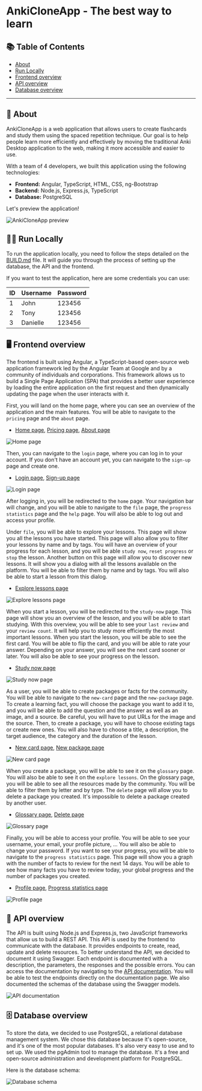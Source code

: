 # AnkiCloneApp - The best way to learn

## 📚 Table of Contents

- [About](#about)
- [Run Locally](#run-locally)
- [Frontend overview](#frontend-overview)
- [API overview](#api-overview)
- [Database overview](#database-overview)

***

## 📝 About

AnkiCloneApp is a web application that allows users to create flashcards and study them using the spaced repetition technique.
Our goal is to help people learn more efficiently and effectively by moving the traditional Anki Desktop application to the web, making it more accessible and easier to use.

With a team of 4 developers, we built this application using the following technologies:

- **Frontend:** Angular, TypeScript, HTML, CSS, ng-Bootstrap
- **Backend:** Node.js, Express.js, TypeScript
- **Database:** PostgreSQL

Let's preview the application!

![AnkiCloneApp preview](./docs/presentation.gif)

## 🏃‍♂️ Run Locally

To run the application locally, you need to follow the steps detailed on the [BUILD.md](./BUILD.md) file.
It will guide you through the process of setting up the database, the API and the frontend.

If you want to test the application, here are some credentials you can use:

| ID | Username | Password |
|----|----------|----------|
| 1  | John     | 123456   |
| 2  | Tony     | 123456   |
| 3  | Danielle | 123456   |

## 🖥 Frontend overview

The frontend is built using Angular, a TypeScript-based open-source web application framework led by the Angular Team at Google and by a community of individuals and corporations.
This framework allows us to build a Single Page Application (SPA) that provides a better user experience by loading the entire application on the first request and then dynamically updating the page when the user interacts with it.

First, you will land on the home page, where you can see an overview of the application and the main features. You will be able to navigate to the `pricing` page and the `about` page.

- [Home page](http://localhost:4200/home), [Pricing page](http://localhost:4200/pricing), [About page](http://localhost:4200/about)

![Home page](./docs/1.png)

Then, you can navigate to the `login` page, where you can log in to your account. If you don't have an account yet, you can navigate to the `sign-up` page and create one.

- [Login page](http://localhost:4200/login), [Sign-up page](http://localhost:4200/sign-up)

![Login page](./docs/2.png)

After logging in, you will be redirected to the `home` page. Your navigation bar will change, and you will be able to navigate to the `file` page, the `progress statistics` page and the `help` page. You will also be able to log out and access your profile.

Under `file`, you will be able to explore your lessons. This page will show you all the lessons you have started.
This page will also allow you to filter your lessons by name and by tags.
You will have an overview of your progress for each lesson, and you will be able `study now`, `reset progress` or `stop` the lesson.
Another button on this page will allow you to discover new lessons. It will show you a dialog with all the lessons available on the platform.
You will be able to filter them by name and by tags. You will also be able to start a lesson from this dialog.

- [Explore lessons page](http://localhost:4200/explore-lesson)

![Explore lessons page](./docs/3.png)

When you start a lesson, you will be redirected to the `study-now` page. This page will show you an overview of the lesson, and you will be able to start studying.
With this overview, you will be able to see your `last review` and your `review count`. It will help you to study more efficiently the most important lessons.
When you start the lesson, you will be able to see the first card. You will be able to flip the card, and you will be able to rate your answer.
Depending on your answer, you will see the next card sooner or later. You will also be able to see your progress on the lesson.

- [Study now page](http://localhost:4200/study-now)

![Study now page](./docs/4.png)

As a user, you will be able to create packages or facts for the community. You will be able to navigate to the `new-card` page and the `new-package` page.
To create a learning fact, you will choose the package you want to add it to, and you will be able to add the question and the answer as well as an image, and a source.
Be careful, you will have to put URLs for the image and the source. Then, to create a package, you will have to choose existing tags or create new ones.
You will also have to choose a title, a description, the target audience, the category and the duration of the lesson.

- [New card page](http://localhost:4200/new-card), [New package page](http://localhost:4200/new-package)

![New card page](./docs/5.png)

When you create a package, you will be able to see it on the `glossary` page. You will also be able to see it on the `explore lessons`.
On the glossary page, you will be able to see all the resources made by the community. You will be able to filter them by letter and by type.
The `delete` page will allow you to delete a package you created. It's impossible to delete a package created by another user.

- [Glossary page](http://localhost:4200/glossary), [Delete page](http://localhost:4200/delete)

![Glossary page](./docs/6.png)

Finally, you will be able to access your profile. You will be able to see your username, your email, your profile picture, ...
You will also be able to change your password. If you want to see your progress, you will be able to navigate to the `progress statistics` page.
This page will show you a graph with the number of facts to review for the next 14 days. You will be able to see how many facts you have to review today,
your global progress and the number of packages you created.

- [Profile page](http://localhost:4200/settings), [Progress statistics page](http://localhost:4200/progress-statistics)

![Profile page](./docs/7.png)

## 📡 API overview

The API is built using Node.js and Express.js, two JavaScript frameworks that allow us to build a REST API. This API is used by the frontend to communicate with the database.
It provides endpoints to create, read, update and delete resources. To better understand the API, we decided to document it using Swagger. Each endpoint is documented with a description,
the parameters, the responses and the possible errors. You can access the documentation by navigating to the [API documentation](http://localhost:3000/api-docs).
You will be able to test the endpoints directly on the documentation page. We also documented the schemas of the database using the Swagger models.

![API documentation](./docs/8.png)

## 🗄 Database overview

To store the data, we decided to use PostgreSQL, a relational database management system. We chose this database because it's open-source, and it's one of the most popular databases.
It's also very easy to use and to set up. We used the pgAdmin tool to manage the database. It's a free and open-source administration and development platform for PostgreSQL.

Here is the database schema:

![Database schema](./docs/UML.webp)